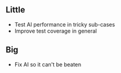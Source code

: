 ## Little
- Test AI performance in tricky sub-cases
- Improve test coverage in general

## Big
- Fix AI so it can't be beaten
